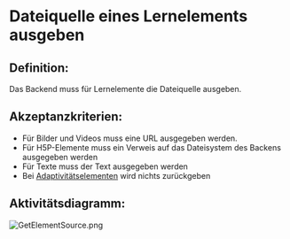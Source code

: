 # Dateiquelle eines Lernelements ausgeben

## Definition:

Das Backend muss für Lernelemente die Dateiquelle ausgeben.

## Akzeptanzkriterien:
- Für Bilder und Videos muss eine URL ausgegeben werden.
- Für H5P-Elemente muss ein Verweis auf das Dateisystem des Backens ausgegeben werden
- Für Texte muss der Text ausgegeben werden
- Bei [Adaptivitätselementen](Adaptivitätsaufgabe-GE.md) wird nichts zurückgeben

## Aktivitätsdiagramm:

![GetElementSource.png](GetElementSource.png)
